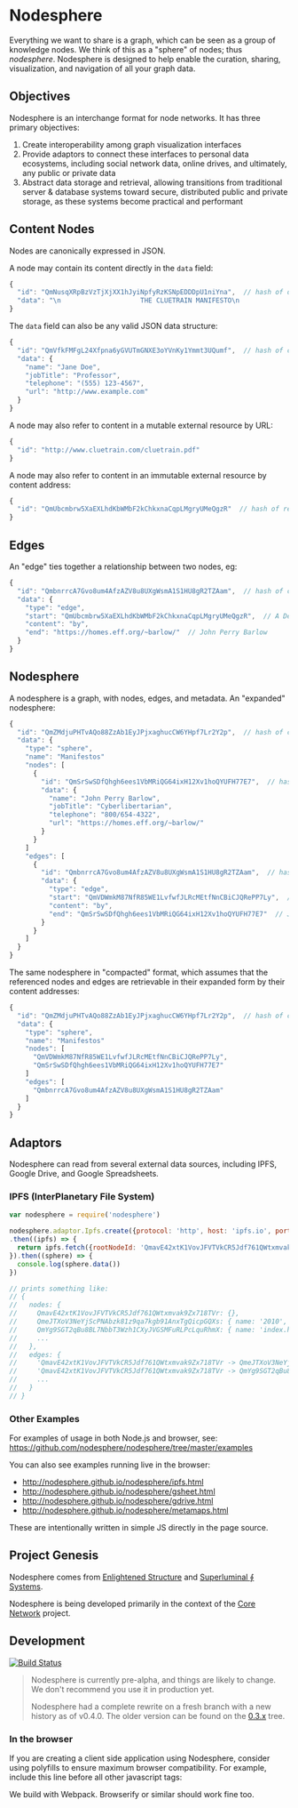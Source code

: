 # Nodesphere

Everything we want to share is a graph, which can be seen as a group of knowledge nodes.
We think of this as a "sphere" of nodes; thus _nodesphere_.
Nodesphere is designed to help enable the curation, sharing, visualization, and navigation of all your graph data.

## Objectives

Nodesphere is an interchange format for node networks. It has three primary objectives:

1. Create interoperability among graph visualization interfaces
2. Provide adaptors to connect these interfaces to personal data ecosystems,
including social network data, online drives, and ultimately, any public or private data
3. Abstract data storage and retrieval, allowing transitions
from traditional server & database systems toward secure, distributed public and private storage,
as these systems become practical and performant

## Content Nodes

Nodes are canonically expressed in JSON.

A node may contain its content directly in the `data` field:

```js
{
  "id": "QmNusqXRpBzVzTjXjXX1hJyiNpfyRzKSNpEDDDpU1niYna",  // hash of data
  "data": "\n                    THE CLUETRAIN MANIFESTO\n                    http://www.cluetrain.com\n\n\n..."
}
```

The `data` field can also be any valid JSON data structure:

```js
{
  "id": "QmVfkFMFgL24Xfpna6yGVUTmGNXE3oYVnKy1Ymmt3UQumf",  // hash of canonical JSON of data
  "data": {
    "name": "Jane Doe",
    "jobTitle": "Professor",
    "telephone": "(555) 123-4567",
    "url": "http://www.example.com"
  }
}
```

A node may also refer to content in a mutable external resource by URL:

```js
{
  "id": "http://www.cluetrain.com/cluetrain.pdf"
}
```

A node may also refer to content in an immutable external resource by content address:

```js
{
  "id": "QmUbcmbrw5XaEXLhdKbWMbF2kChkxnaCqpLMgryUMeQgzR"  // hash of resource
}
```

## Edges

An "edge" ties together a relationship between two nodes, eg:

```js
{
  "id": "QmbnrrcA7Gvo8um4AfzAZV8u8UXgWsmA1S1HU8gR2TZAam",  // hash of canonical JSON of data
  "data": {
    "type": "edge",
    "start": "QmUbcmbrw5XaEXLhdKbWMbF2kChkxnaCqpLMgryUMeQgzR",  // A Declaration of the Independence of Cyberspace
    "content": "by",
    "end": "https://homes.eff.org/~barlow/"  // John Perry Barlow
  }
}
```

## Nodesphere

A nodesphere is a graph, with nodes, edges, and metadata.  An "expanded" nodesphere:

```js
{
  "id": "QmZMdjuPHTvAQo88ZzAb1EyJPjxaghucCW6YHpf7Lr2Y2p",  // hash of canonical JSON of data
  "data": {
    "type": "sphere",
    "name": "Manifestos"
    "nodes": [
      {
        "id": "QmSrSwSDfQhgh6ees1VbMRiQG64ixH12Xv1hoQYUFH77E7",  // hash of canonical JSON of data
        "data": {
          "name": "John Perry Barlow",
          "jobTitle": "Cyberlibertarian",
          "telephone": "800/654-4322",
          "url": "https://homes.eff.org/~barlow/"
        }
      }
    ]
    "edges": [
      {
        "id": "QmbnrrcA7Gvo8um4AfzAZV8u8UXgWsmA1S1HU8gR2TZAam",  // hash of canonical JSON of data
        "data": {
          "type": "edge",
          "start": "QmVDWmkM87NfR85WE1LvfwfJLRcMEtfNnCBiCJQRePP7Ly",  // A Declaration of the Independence of Cyberspace
          "content": "by",
          "end": "QmSrSwSDfQhgh6ees1VbMRiQG64ixH12Xv1hoQYUFH77E7"  // John Perry Barlow
        }
      }
    ]
  }
}
```

The same nodesphere in "compacted" format, which assumes that the
referenced nodes and edges are retrievable in their expanded form
by their content addresses:

```js
{
  "id": "QmZMdjuPHTvAQo88ZzAb1EyJPjxaghucCW6YHpf7Lr2Y2p",  // hash of canonical JSON of data
  "data": {
    "type": "sphere",
    "name": "Manifestos"
    "nodes": [
      "QmVDWmkM87NfR85WE1LvfwfJLRcMEtfNnCBiCJQRePP7Ly",
      "QmSrSwSDfQhgh6ees1VbMRiQG64ixH12Xv1hoQYUFH77E7"
    ]
    "edges": [
      "QmbnrrcA7Gvo8um4AfzAZV8u8UXgWsmA1S1HU8gR2TZAam"
    ]
  }
}
```

## Adaptors

Nodesphere can read from several external data sources, including IPFS,
Google Drive, and Google Spreadsheets.

### IPFS (InterPlanetary File System)

```javascript
var nodesphere = require('nodesphere')

nodesphere.adaptor.Ipfs.create({protocol: 'http', host: 'ipfs.io', port: 80})
.then((ipfs) => {
  return ipfs.fetch({rootNodeId: 'QmavE42xtK1VovJFVTVkCR5Jdf761QWtxmvak9Zx718TVr'})
}).then((sphere) => {
  console.log(sphere.data())
})

// prints something like:
// {
//   nodes: {
//     QmavE42xtK1VovJFVTVkCR5Jdf761QWtxmvak9Zx718TVr: {},
//     QmeJTXoV3NeYjScPNAbzk81z9qa7kgb91AnxTgQicpGQXs: { name: '2010', size: 46656, ipfsType: 1 },
//     QmYg9SGT2qBu8BL7NbbT3Wzh1CXyJVGSMFuRLPcLquRhmX: { name: 'index.html', size: 134539, ipfsType: 2 },
//     ...
//   },
//   edges: {
//     'QmavE42xtK1VovJFVTVkCR5Jdf761QWtxmvak9Zx718TVr -> QmeJTXoV3NeYjScPNAbzk81z9qa7kgb91AnxTgQicpGQXs': { start: [Object], end: [Object] },
//     'QmavE42xtK1VovJFVTVkCR5Jdf761QWtxmvak9Zx718TVr -> QmYg9SGT2qBu8BL7NbbT3Wzh1CXyJVGSMFuRLPcLquRhmX': { start: [Object], end: [Object] },
//     ...
//   }
// }
```

### Other Examples

For examples of usage in both Node.js and browser, see: https://github.com/nodesphere/nodesphere/tree/master/examples

You can also see examples running live in the browser:

- http://nodesphere.github.io/nodesphere/ipfs.html
- http://nodesphere.github.io/nodesphere/gsheet.html
- http://nodesphere.github.io/nodesphere/gdrive.html
- http://nodesphere.github.io/nodesphere/metamaps.html

These are intentionally written in simple JS directly in the page source.

## Project Genesis

Nodesphere comes from [Enlightened Structure](http://www.enlightenedstructure.net/#/) and [Superluminal ⨕ Systems](http://superluminal.is/).

Nodesphere is being developed primarily in the context of the [Core Network](https://github.com/core-network/core-network) project.

## Development

[![Build Status](https://travis-ci.org/nodesphere/nodesphere.svg?branch=master)](https://travis-ci.org/nodesphere/nodesphere)

> Nodesphere is currently pre-alpha, and things are likely to change. We don't recommend you use it in production yet.
>
> Nodesphere had a complete rewrite on a fresh branch with a new history as of v0.4.0.  The older version can be found on the [0.3.x](https://github.com/nodesphere/nodesphere/tree/0.3.x) tree.

### In the browser

If you are creating a client side application using Nodesphere, consider using
polyfills to ensure maximum browser compatibility.
For example, include this line before all other javascript tags:

<script src="//cdn.polyfill.io/v1/polyfill.min.js"></script>

We build with Webpack.  Browserify or similar should work fine too.
